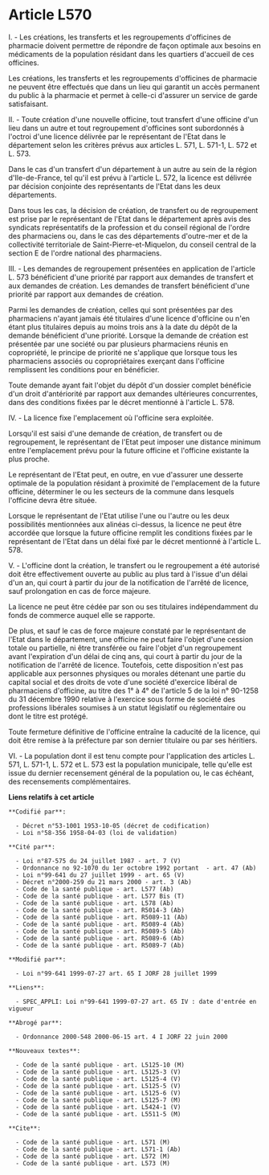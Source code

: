 # Article L570

I. - Les créations, les transferts et les regroupements d'officines de pharmacie doivent permettre de répondre de façon
optimale aux besoins en médicaments de la population résidant dans les quartiers d'accueil de ces officines.

Les créations, les transferts et les regroupements d'officines de pharmacie ne peuvent être effectués que dans un lieu qui
garantit un accès permanent du public à la pharmacie et permet à celle-ci d'assurer un service de garde satisfaisant.

II. - Toute création d'une nouvelle officine, tout transfert d'une officine d'un lieu dans un autre et tout regroupement
d'officines sont subordonnés à l'octroi d'une licence délivrée par le représentant de l'Etat dans le département selon les
critères prévus aux articles L. 571, L. 571-1, L. 572 et L. 573.

Dans le cas d'un transfert d'un département à un autre au sein de la région d'Ile-de-France, tel qu'il est prévu à l'article
L. 572, la licence est délivrée par décision conjointe des représentants de l'Etat dans les deux départements.

Dans tous les cas, la décision de création, de transfert ou de regroupement est prise par le représentant de l'Etat dans le
département après avis des syndicats représentatifs de la profession et du conseil régional de l'ordre des pharmaciens ou,
dans le cas des départements d'outre-mer et de la collectivité territoriale de Saint-Pierre-et-Miquelon, du conseil central
de la section E de l'ordre national des pharmaciens.

III. - Les demandes de regroupement présentées en application de l'article L. 573 bénéficient d'une priorité par rapport aux
demandes de transfert et aux demandes de création. Les demandes de transfert bénéficient d'une priorité par rapport aux
demandes de création.

Parmi les demandes de création, celles qui sont présentées par des pharmaciens n'ayant jamais été titulaires d'une licence
d'officine ou n'en étant plus titulaires depuis au moins trois ans à la date du dépôt de la demande bénéficient d'une
priorité. Lorsque la demande de création est présentée par une société ou par plusieurs pharmaciens réunis en copropriété, le
principe de priorité ne s'applique que lorsque tous les pharmaciens associés ou copropriétaires exerçant dans l'officine
remplissent les conditions pour en bénéficier.

Toute demande ayant fait l'objet du dépôt d'un dossier complet bénéficie d'un droit d'antériorité par rapport aux demandes
ultérieures concurrentes, dans des conditions fixées par le décret mentionné à l'article L. 578.

IV. - La licence fixe l'emplacement où l'officine sera exploitée.

Lorsqu'il est saisi d'une demande de création, de transfert ou de regroupement, le représentant de l'Etat peut imposer une
distance minimum entre l'emplacement prévu pour la future officine et l'officine existante la plus proche.

Le représentant de l'Etat peut, en outre, en vue d'assurer une desserte optimale de la population résidant à proximité de
l'emplacement de la future officine, déterminer le ou les secteurs de la commune dans lesquels l'officine devra être située.

Lorsque le représentant de l'Etat utilise l'une ou l'autre ou les deux possibilités mentionnées aux alinéas ci-dessus, la
licence ne peut être accordée que lorsque la future officine remplit les conditions fixées par le représentant de l'Etat dans
un délai fixé par le décret mentionné à l'article L. 578.

V. - L'officine dont la création, le transfert ou le regroupement a été autorisé doit être effectivement ouverte au public au
plus tard à l'issue d'un délai d'un an, qui court à partir du jour de la notification de l'arrêté de licence, sauf
prolongation en cas de force majeure.

La licence ne peut être cédée par son ou ses titulaires indépendamment du fonds de commerce auquel elle se rapporte.

De plus, et sauf le cas de force majeure constaté par le représentant de l'Etat dans le département, une officine ne peut
faire l'objet d'une cession totale ou partielle, ni être transférée ou faire l'objet d'un regroupement avant l'expiration
d'un délai de cinq ans, qui court à partir du jour de la notification de l'arrêté de licence. Toutefois, cette disposition
n'est pas applicable aux personnes physiques ou morales détenant une partie du capital social et des droits de vote d'une
société d'exercice libéral de pharmaciens d'officine, au titre des 1° à 4° de l'article 5 de la loi n° 90-1258 du 31 décembre
1990 relative à l'exercice sous forme de société des professions libérales soumises à un statut législatif ou réglementaire
ou dont le titre est protégé.

Toute fermeture définitive de l'officine entraîne la caducité de la licence, qui doit être remise à la préfecture par son
dernier titulaire ou par ses héritiers.

VI. - La population dont il est tenu compte pour l'application des articles L. 571, L. 571-1, L. 572 et L. 573 est la
population municipale, telle qu'elle est issue du dernier recensement général de la population ou, le cas échéant, des
recensements complémentaires.

**Liens relatifs à cet article**

	**Codifié par**:

	  - Décret n°53-1001 1953-10-05 (décret de codification)
	  - Loi n°58-356 1958-04-03 (loi de validation)

	**Cité par**:

	  - Loi n°87-575 du 24 juillet 1987 - art. 7 (V)
	  - Ordonnance no 92-1070 du 1er octobre 1992 portant  - art. 47 (Ab)
	  - Loi n°99-641 du 27 juillet 1999 - art. 65 (V)
	  - Décret n°2000-259 du 21 mars 2000 - art. 3 (Ab)
	  - Code de la santé publique - art. L577 (Ab)
	  - Code de la santé publique - art. L577 Bis (T)
	  - Code de la santé publique - art. L578 (Ab)
	  - Code de la santé publique - art. R5014-3 (Ab)
	  - Code de la santé publique - art. R5089-11 (Ab)
	  - Code de la santé publique - art. R5089-4 (Ab)
	  - Code de la santé publique - art. R5089-5 (Ab)
	  - Code de la santé publique - art. R5089-6 (Ab)
	  - Code de la santé publique - art. R5089-7 (Ab)

	**Modifié par**:

	  - Loi n°99-641 1999-07-27 art. 65 I JORF 28 juillet 1999

	**Liens**:

	  - SPEC_APPLI: Loi n°99-641 1999-07-27 art. 65 IV : date d'entrée en vigueur

	**Abrogé par**:

	  - Ordonnance 2000-548 2000-06-15 art. 4 I JORF 22 juin 2000

	**Nouveaux textes**:

	  - Code de la santé publique - art. L5125-10 (M)
	  - Code de la santé publique - art. L5125-3 (V)
	  - Code de la santé publique - art. L5125-4 (V)
	  - Code de la santé publique - art. L5125-5 (V)
	  - Code de la santé publique - art. L5125-6 (V)
	  - Code de la santé publique - art. L5125-7 (M)
	  - Code de la santé publique - art. L5424-1 (V)
	  - Code de la santé publique - art. L5511-5 (M)

	**Cite**:

	  - Code de la santé publique - art. L571 (M)
	  - Code de la santé publique - art. L571-1 (Ab)
	  - Code de la santé publique - art. L572 (M)
	  - Code de la santé publique - art. L573 (M)
